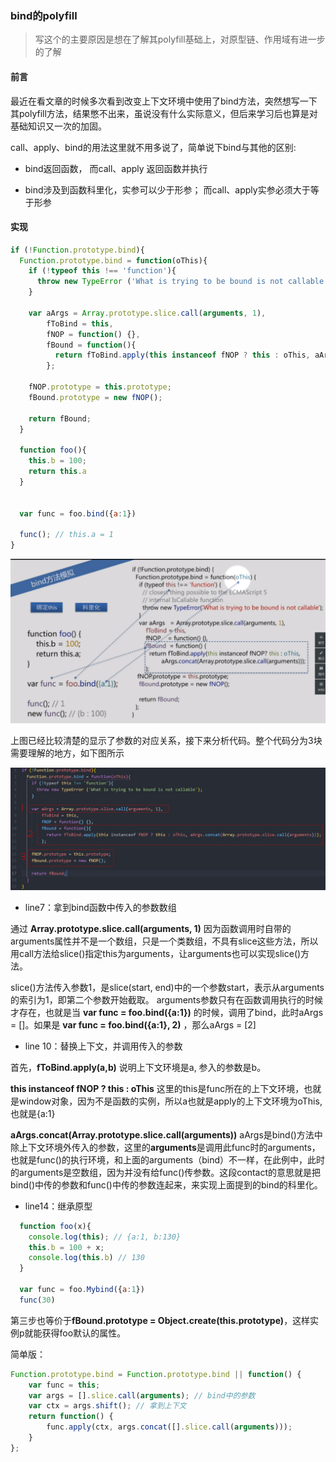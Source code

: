 ###  bind的polyfill

> 写这个的主要原因是想在了解其polyfill基础上，对原型链、作用域有进一步的了解

#### 前言

最近在看文章的时候多次看到改变上下文环境中使用了bind方法，突然想写一下其polyfill方法，结果憋不出来，虽说没有什么实际意义，但后来学习后也算是对基础知识又一次的加固。

call、apply、bind的用法这里就不用多说了，简单说下bind与其他的区别: 

* bind返回函数， 而call、apply 返回函数并执行

* bind涉及到函数科里化，实参可以少于形参； 而call、apply实参必须大于等于形参


#### 实现

```javascript
if (!Function.prototype.bind){
  Function.prototype.bind = function(oThis){
    if (!typeof this !== 'function'){
      throw new TypeError ('What is trying to be bound is not callable');
    }

    var aArgs = Array.prototype.slice.call(arguments, 1),
        fToBind = this,
        fNOP = function() {},
        fBound = function(){
          return fToBind.apply(this instanceof fNOP ? this : oThis, aArgs.concat(Array.prototype.slice.call(arguments)));
        };
      
    fNOP.prototype = this.prototype;
    fBound.prototype = new fNOP();

    return fBound;
  }

  function foo(){
    this.b = 100;
    return this.a
  }


  var func = foo.bind({a:1})

  func(); // this.a = 1
}
```

<div align=center>

![bind](../../img/tiny/bind.png)

</div>

上图已经比较清楚的显示了参数的对应关系，接下来分析代码。整个代码分为3块需要理解的地方，如下图所示

<div align=center>

![bind2](../../img/tiny/bind2.jpg)

</div>

* line7：拿到bind函数中传入的参数数组

通过 **Array.prototype.slice.call(arguments, 1)** 因为函数调用时自带的arguments属性并不是一个数组，只是一个类数组，不具有slice这些方法，所以用call方法给slice()指定this为arguments，让arguments也可以实现slice()方法。

slice()方法传入参数1，是slice(start, end)中的一个参数start，表示从arguments的索引为1，即第二个参数开始截取。 
arguments参数只有在函数调用执行的时候才存在，也就是当 **var func = foo.bind({a:1})** 的时候，调用了bind，此时aArgs = []。如果是 **var func = foo.bind({a:1}, 2)** ，那么aArgs = [2]


* line 10：替换上下文，并调用传入的参数

首先，**fToBind.apply(a,b)** 说明上下文环境是a, 参入的参数是b。


**this instanceof fNOP ? this : oThis** 这里的this是func所在的上下文环境，也就是window对象，因为不是函数的实例，所以a也就是apply的上下文环境为oThis,也就是{a:1}

**aArgs.concat(Array.prototype.slice.call(arguments))** aArgs是bind()方法中除上下文环境外传入的参数，这里的**arguments**是调用此func时的arguments，也就是func()的执行环境，和上面的arguments（bind）不一样，在此例中，此时的arguments是空数组，因为并没有给func()传参数。这段contact的意思就是把bind()中传的参数和func()中传的参数连起来，来实现上面提到的bind的科里化。


* line14：继承原型

```javascript
  function foo(x){
    console.log(this); // {a:1, b:130}
    this.b = 100 + x;
    console.log(this.b) // 130
  }

  var func = foo.Mybind({a:1}) 
  func(30)
```

第三步也等价于**fBound.prototype = Object.create(this.prototype)**，这样实例p就能获得foo默认的属性。 

简单版：

```javascript
Function.prototype.bind = Function.prototype.bind || function() {
    var func = this;
    var args = [].slice.call(arguments); // bind中的参数
    var ctx = args.shift(); // 拿到上下文
    return function() {
        func.apply(ctx, args.concat([].slice.call(arguments)));
    }
};
```


